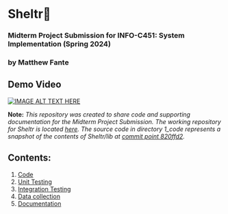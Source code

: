# Sheltr🐾
### Midterm Project Submission for INFO-C451: System Implementation (Spring 2024)
### by Matthew Fante

## Demo Video

[![IMAGE ALT TEXT HERE](https://img.youtube.com/vi/dbr9OMpIipQ/0.jpg)](https://www.youtube.com/watch?v=dbr9OMpIipQ)

__Note:__ _This repository was created to share code and supporting documentation for the Midterm Project Submission. The working repository for Sheltr is located [here](https://github.com/MatthewFante/Sheltr). The source code in directory *1_code* represents a snapshot of the contents of Sheltr/lib at [commit point 820ffd2](https://github.com/MatthewFante/Sheltr/commit/820ffd257f8aa08bc82bb0b20ad58a3aa770f9d4)._

## Contents:
1. [Code](https://github.com/MatthewFante/INFO_C451_Midterm_Project/tree/main/1_code)
2. [Unit Testing](https://github.com/MatthewFante/INFO_C451_Midterm_Project/tree/main/2_unit_testing)
3. [Integration Testing](https://github.com/MatthewFante/INFO_C451_Midterm_Project/tree/main/3_integration_testing)
4. [Data collection](https://github.com/MatthewFante/INFO_C451_Midterm_Project/tree/main/4_data_collection)
5. [Documentation](https://github.com/MatthewFante/INFO_C451_Midterm_Project/tree/main/5_documentation)